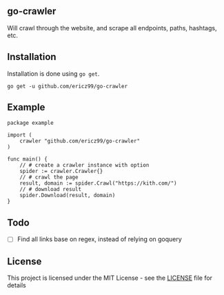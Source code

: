 ## go-crawler

Will crawl through the website, and scrape all endpoints, paths, hashtags, etc.

## Installation

Installation is done using `go get`.

```
go get -u github.com/ericz99/go-crawler
```

## Example

```golang
package example

import (
	crawler "github.com/ericz99/go-crawler"
)

func main() {
	// # create a crawler instance with option
	spider := crawler.Crawler{}
	// # crawl the page
	result, domain := spider.Crawl("https://kith.com/")
	// # download result
	spider.Download(result, domain)
}
```

## Todo

- [ ] Find all links base on regex, instead of relying on goquery

## License

This project is licensed under the MIT License - see the [LICENSE](LICENSE) file for details
